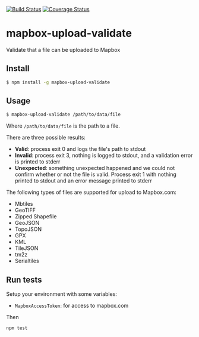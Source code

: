 [![Build Status](https://travis-ci.org/mapbox/mapbox-upload-validate.svg?branch=master)](https://travis-ci.org/mapbox/mapbox-upload-validate)
[![Coverage Status](https://coveralls.io/repos/mapbox/mapbox-upload-validate/badge.svg?branch=master&service=github)](https://coveralls.io/github/mapbox/mapbox-upload-validate?branch=master)

# mapbox-upload-validate

Validate that a file can be uploaded to Mapbox


## Install

```sh
$ npm install -g mapbox-upload-validate
```

## Usage

```sh
$ mapbox-upload-validate /path/to/data/file
```

Where `/path/to/data/file` is the path to a file.

There are three possible results:
- **Valid**: process exit 0 and logs the file's path to stdout
- **Invalid**: process exit 3, nothing is logged to stdout, and a validation error is printed to stderr
- **Unexpected**: something unexpected happened and we could not confirm whether or not the file is valid. Process exit 1 with nothing printed to stdout and an error message printed to stderr

The following types of files are supported for upload to Mapbox.com:
- Mbtiles
- GeoTIFF
- Zipped Shapefile
- GeoJSON
- TopoJSON
- GPX
- KML
- TileJSON
- tm2z
- Serialtiles

## Run tests

Setup your environment with some variables:
- `MapboxAccessToken`: for access to mapbox.com

Then

```
npm test
```
